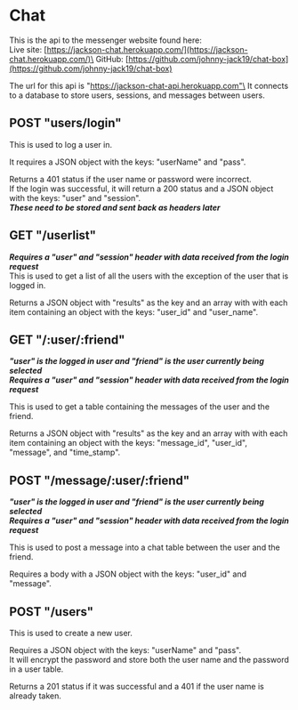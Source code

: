 # Chat
This is the api to the messenger website found here:\
Live site: [https://jackson-chat.herokuapp.com/](https://jackson-chat.herokuapp.com/)\
GitHub: [https://github.com/johnny-jack19/chat-box](https://github.com/johnny-jack19/chat-box)

The url for this api is "https://jackson-chat-api.herokuapp.com"\
It connects to a database to store users, sessions, and messages between users.

## POST "users/login"
This is used to log a user in.

It requires a JSON object with the keys: "userName" and "pass".

Returns a 401 status if the user name or password were incorrect.\
If the login was successful, it will return a 200 status and a JSON object with the keys: "user" and "session".\
***These need to be stored and sent back as headers later***

## GET "/userlist"
***Requires a "user" and "session" header with data received from the login request***\
This is used to get a list of all the users with the exception of the user that is logged in.

Returns a JSON object with "results" as the key and an array with with each item containing an object with the keys: "user_id" and "user_name".

## GET "/:user/:friend"
***"user" is the logged in user and "friend" is the user currently being selected***\
***Requires a "user" and "session" header with data received from the login request***

This is used to get a table containing the messages of the user and the friend.

Returns a JSON object with "results" as the key and an array with with each item containing an object with the keys: "message_id", "user_id", "message", and "time_stamp".

## POST "/message/:user/:friend"
***"user" is the logged in user and "friend" is the user currently being selected***\
***Requires a "user" and "session" header with data received from the login request***

This is used to post a message into a chat table between the user and the friend.

Requires a body with a JSON object with the keys: "user_id" and "message".

## POST "/users"
This is used to create a new user.

Requires a JSON object with the keys: "userName" and "pass".\
It will encrypt the password and store both the user name and the password in a user table.

Returns a 201 status if it was successful and a 401 if the user name is already taken.
